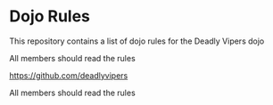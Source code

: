 Dojo Rules
==========

This repository contains a list of dojo rules for the Deadly Vipers dojo


All members should read the rules

https://github.com/deadlyvipers

All members should read the rules




